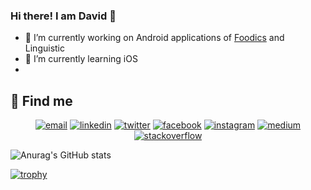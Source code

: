 ### Hi there! I am David 👋

- 🔭 I’m currently working on Android applications of [Foodics](https://www.linkedin.com/company/foodics/) and Linguistic
- 🌱 I’m currently learning iOS
- 
## :link: Find me

<p align="center">
  <a href="mailto:david.i.salama@gmail.com"><img src="https://img.icons8.com/color/96/000000/gmail.png" alt="email"/></a>
  <a href="https://www.linkedin.com/in/david-ibrahim-salama/"><img src="https://img.icons8.com/color/96/000000/linkedin.png" alt="linkedin"/></a>
  <a href="https://twitter.com/DavidIbrahimS"><img src="https://img.icons8.com/color/96/000000/twitter-squared.png" alt="twitter"/></a>
  <a href="https://www.facebook.com/David.ibra64/"><img src="https://img.icons8.com/color/96/000000/facebook.png" alt="facebook"/></a>
  <a href="https://www.instagram.com/david_ibr/"><img src="https://img.icons8.com/color/96/000000/instagram-new.png" alt="instagram"/></a>
  <a href="https://dev.to/davidibrahim"><img src="https://img.icons8.com/windows/96/null/dev.png" alt="medium"/></a>
  <a href="https://stackoverflow.com/users/10138208/david-ibrahim"><img src="https://img.icons8.com/color/96/000000/stackoverflow.png" alt="stackoverflow"/></a>
</p>

![Anurag's GitHub stats](https://github-readme-stats.vercel.app/api?username=DavidIbrahim&show_icons=true&theme=dracula)<br>

[![trophy](https://github-profile-trophy.vercel.app/?username=DavidIbrahim&theme=onedark)](https://github.com/ryo-ma/github-profile-trophy)

